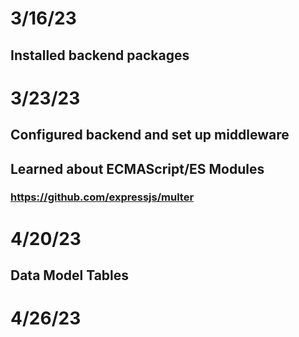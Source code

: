 # 3/16/23
## Installed backend packages

# 3/23/23
## Configured backend and set up middleware
## Learned about ECMAScript/ES Modules
### https://github.com/expressjs/multer

# 4/20/23
## Data Model Tables

# 4/26/23
##
